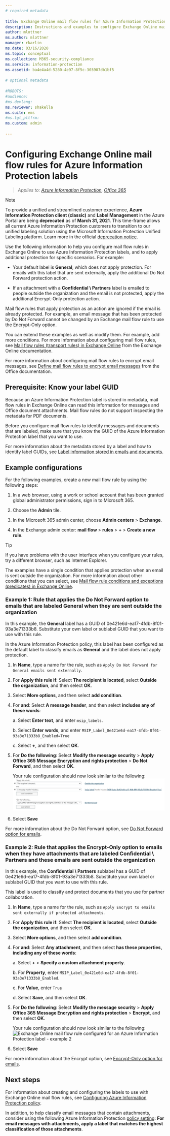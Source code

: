 ```yaml
---
# required metadata

title: Exchange Online mail flow rules for Azure Information Protection labels
description: Instructions and examples to configure Exchange Online mail flow rules for Azure Information Protection labels.
author: mlottner
ms.author: mlottner
manager: rkarlin
ms.date: 03/16/2020
ms.topic: conceptual
ms.collection: M365-security-compliance
ms.service: information-protection
ms.assetid: ba4e4a4d-5280-4e97-8f5c-303907db1bf5

# optional metadata

#ROBOTS:
#audience:
#ms.devlang:
ms.reviewer: shakella
ms.suite: ems
#ms.tgt_pltfrm:
ms.custom: admin

---
```


# Configuring Exchange Online mail flow rules for Azure Information Protection labels
>*Applies to: [Azure Information Protection](https://azure.microsoft.com/pricing/details/information-protection), [Office 365](https://download.microsoft.com/download/E/C/F/ECF42E71-4EC0-48FF-AA00-577AC14D5B5C/Azure_Information_Protection_licensing_datasheet_EN-US.pdf)*

>[!NOTE] 
> To provide a unified and streamlined customer experience, **Azure Information Protection client (classic)** and **Label Management** in the Azure Portal are being **deprecated** as of **March 31, 2021**. This time-frame allows all current Azure Information Protection customers to transition to our unified labeling solution using the Microsoft Information Protection Unified Labeling platform. Learn more in the official [deprecation notice](https://aka.ms/aipclassicsunset).

Use the following information to help you configure mail flow rules in Exchange Online to use Azure Information Protection labels, and to apply additional protection for specific scenarios. For example:

- Your default label is **General**, which does not apply protection. For emails with this label that are sent externally, apply the additional Do Not Forward protection action.

- If an attachment with a **Confidential \ Partners** label is emailed to people outside the organization and the email is not protected, apply the additional Encrypt-Only protection action.

Mail flow rules that apply protection as an action are ignored if the email is already protected. For example, an email message that has been protected by Do Not Forward cannot be changed by an Exchange mail flow rule to use the Encrypt-Only option.  

You can extend these examples as well as modify them. For example, add more conditions. For more information about configuring mail flow rules, see [Mail flow rules (transport rules) in Exchange Online](https://technet.microsoft.com/library/jj919238(v=exchg.150).aspx) from the Exchange Online documentation.

For more information about configuring mail flow rules to encrypt email messages, see [Define mail flow rules to encrypt email messages](https://support.office.com/article/define-mail-flow-rules-to-encrypt-email-messages-in-office-365-9b7daf19-d5f2-415b-bc43-a0f5f4a585e8) from the Office documentation. 

## Prerequisite: Know your label GUID

Because an Azure Information Protection label is stored in metadata, mail flow rules in Exchange Online can read this information for messages and Office document attachments. Mail flow rules do not support inspecting the metadata for PDF documents.

Before you configure mail flow rules to identify messages and documents that are labeled, make sure that you know the GUID of the Azure Information Protection label that you want to use. 

For more information about the metadata stored by a label and how to identify label GUIDs, see [Label information stored in emails and documents](configure-policy.md#label-information-stored-in-emails-and-documents).

## Example configurations

For the following examples, create a new mail flow rule by using the following steps:

1. In a web browser, using a work or school account that has been granted global administrator permissions, sign in to Microsoft 365. 

2. Choose the **Admin** tile.

3. In the Microsoft 365 admin center, choose **Admin centers** > **Exchange**.

4. In the Exchange admin center: **mail flow** > **rules** > **+** > **Create a new rule**. 

> [!TIP]
> If you have problems with the user interface when you configure your rules, try a different browser, such as Internet Explorer.

The examples have a single condition that applies protection when an email is sent outside the organization. For more information about other conditions that you can select, see [Mail flow rule conditions and exceptions (predicates) in Exchange Online](https://technet.microsoft.com/library/jj919235(v=exchg.150).aspx).


### Example 1: Rule that applies the Do Not Forward option to emails that are labeled **General** when they are sent outside the organization

In this example, the **General** label has a GUID of 0e421e6d-ea17-4fdb-8f01-93a3e71333b8. Substitute your own label or sublabel GUID that you want to use with this rule. 

In the Azure Information Protection policy, this label has been configured as the default label to classify emails as **General** and the label does not apply protection. 

1. In **Name**, type a name for the rule, such as `Apply Do Not Forward for General emails sent externally`.
 
2. For **Apply this rule if**: Select **The recipient is located**, select **Outside the organization**, and then select **OK**.

3. Select **More options**, and then select **add condition**.
 
4. For **and**: Select **A message header**, and then select **includes any of these words**:
     
    a. Select **Enter text**, and enter `msip_labels`.
     
    b. Select **Enter words**, and enter `MSIP_Label_0e421e6d-ea17-4fdb-8f01-93a3e71333b8_Enabled=True`
    
    c. Select **+**, and then select **OK**.

5. For **Do the following**: Select **Modify the message security** > **Apply Office 365 Message Encryption and rights protection** > **Do Not Forward**, and then select **OK**.
    
    Your rule configuration should now look similar to the following:
    ![Exchange Online mail flow rule configured for an Azure Information Protection label - example 1](./media/aip-exo-rule-ex1.png)

7. Select **Save** 

For more information about the Do Not Forward option, see [Do Not Forward option for emails](configure-usage-rights.md#do-not-forward-option-for-emails).

### Example 2: Rule that applies the Encrypt-Only option to emails when they have attachments that are labeled **Confidential \ Partners** and these emails are sent outside the organization

In this example, the **Confidential \ Partners** sublabel has a GUID of 0e421e6d-ea17-4fdb-8f01-93a3e71333b8. Substitute your own label or sublabel GUID that you want to use with this rule. 

This label is used to classify and protect documents that you use for partner collaboration.   

1. In **Name**, type a name for the rule, such as `Apply Encrypt to emails sent externally if protected attachments`.
 
2. For **Apply this rule if**: Select **The recipient is located**, select **Outside the organization**, and then select **OK**.

3. Select **More options**, and then select **add condition**.
 
4. For **and**: Select **Any attachment**, and then select **has these properties, including any of these words**:
     
    a. Select **+** > **Specify a custom attachment property**.
  
    b. For **Property**, enter `MSIP_Label_0e421e6d-ea17-4fdb-8f01-93a3e71333b8_Enabled`.
    
    c. For **Value**, enter `True`
    
    d. Select **Save**, and then select **OK**.

5. For **Do the following**: Select **Modify the message security** > **Apply Office 365 Message Encryption and rights protection** > **Encrypt**, and then select **OK**.
    
    Your rule configuration should now look similar to the following:
    ![Exchange Online mail flow rule configured for an Azure Information Protection label - example 2](./media/aip-exo-rule-ex2.png)

6. Select **Save** 

For more information about the Encrypt option, see [Encrypt-Only option for emails](configure-usage-rights.md#encrypt-only-option-for-emails).


## Next steps

For information about creating and configuring the labels to use with Exchange Online mail flow rules, see [Configuring Azure Information Protection policy](configure-policy.md).

In addition, to help classify email messages that contain attachments, consider using the following Azure Information Protection [policy setting](configure-policy-settings.md): **For email messages with attachments, apply a label that matches the highest classification of those attachments**.


